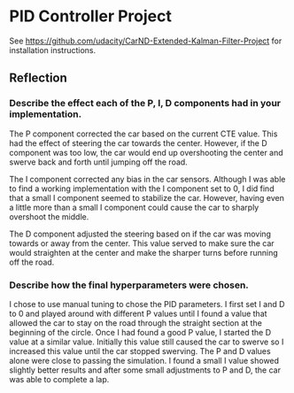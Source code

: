 # PID Controller Project

See <https://github.com/udacity/CarND-Extended-Kalman-Filter-Project> for installation instructions.

## Reflection

### Describe the effect each of the P, I, D components had in your implementation.

The P component corrected the car based on the current CTE value. This had the effect of steering the car towards the center. However, if the D component was too low, the car would end up overshooting the center and swerve back and forth until jumping off the road.

The I component corrected any bias in the car sensors. Although I was able to find a working implementation with the I component set to 0, I did find that a small I component seemed to stabilize the car. However, having even a little more than a small I component could cause the car to sharply overshoot the middle.

The D component adjusted the steering based on if the car was moving towards or away from the center. This value served to make sure the car would straighten at the center and make the sharper turns before running off the road.

### Describe how the final hyperparameters were chosen.

I chose to use manual tuning to chose the PID parameters. I first set I and D to 0 and played around with different P values until I found a value that allowed the car to stay on the road through the straight section at the beginning of the circle. Once I had found a good P value, I started the D value at a similar value. Initially this value still caused the car to swerve so I increased this value until the car stopped swerving. The P and D values alone were close to passing the simulation. I found a small I value showed slightly better results and after some small adjustments to P and D, the car was able to complete a lap.
